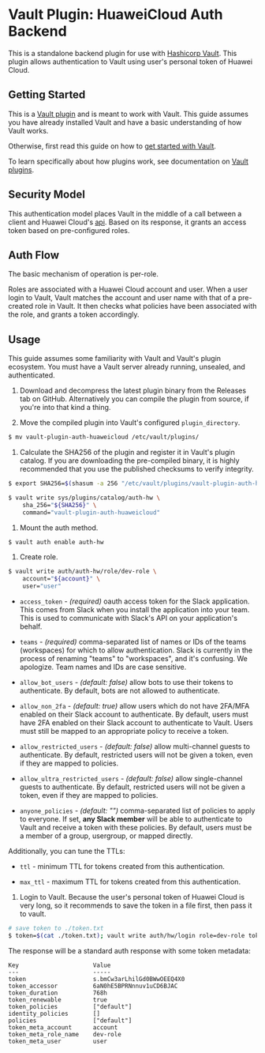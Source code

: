 # Vault Plugin: HuaweiCloud Auth Backend

This is a standalone backend plugin for use with [Hashicorp Vault](https://www.github.com/hashicorp/vault).
This plugin allows authentication to Vault using user's personal token of Huawei Cloud.

## Getting Started

This is a [Vault plugin](https://www.vaultproject.io/docs/internals/plugins.html)
and is meant to work with Vault. This guide assumes you have already installed Vault
and have a basic understanding of how Vault works.

Otherwise, first read this guide on how to [get started with Vault](https://www.vaultproject.io/intro/getting-started/install.html).

To learn specifically about how plugins work, see documentation on [Vault plugins](https://www.vaultproject.io/docs/internals/plugins.html).

## Security Model

This authentication model places Vault in the middle of a call between a client and Huawei Cloud's [api](https://support.huaweicloud.com/api-iam/iam_30_0004.html). Based on its response, it grants an access token based on pre-configured roles.

## Auth Flow

The basic mechanism of operation is per-role.

Roles are associated with a Huawei Cloud account and user. When a user login to Vault, Vault matches the account and user name with that of a pre-created role in Vault. It then checks what policies have been associated with the role, and grants a token accordingly.

## Usage

This guide assumes some familiarity with Vault and Vault's plugin
ecosystem. You must have a Vault server already running, unsealed, and
authenticated.

1. Download and decompress the latest plugin binary from the Releases tab on
GitHub. Alternatively you can compile the plugin from source, if you're into
that kind a thing.

1. Move the compiled plugin into Vault's configured `plugin_directory`.

  ```sh
  $ mv vault-plugin-auth-huaweicloud /etc/vault/plugins/
  ```

1. Calculate the SHA256 of the plugin and register it in Vault's plugin catalog.
If you are downloading the pre-compiled binary, it is highly recommended that
you use the published checksums to verify integrity.

  ```sh
  $ export SHA256=$(shasum -a 256 "/etc/vault/plugins/vault-plugin-auth-huaweicloud" | cut -d' ' -f1)

  $ vault write sys/plugins/catalog/auth-hw \
      sha_256="${SHA256}" \
      command="vault-plugin-auth-huaweicloud"
  ```

1. Mount the auth method.

  ```sh
  $ vault auth enable auth-hw
  ```

1. Create role.

  ```sh
  $ vault write auth/auth-hw/role/dev-role \
      account="${account}" \
      user="user"
  ```

  - `access_token` - _(required)_ oauth access token for the Slack application.
    This comes from Slack when you install the application into your team.
    This is used to communicate with Slack's API on your application's behalf.

  - `teams` - _(required)_ comma-separated list of names or IDs of the teams
    (workspaces) for which to allow authentication. Slack is currently in the
    process of renaming "teams" to "workspaces", and it's confusing. We
    apologize. Team names and IDs are case sensitive.

  - `allow_bot_users` - _(default: false)_ allow bots to use their tokens to
    authenticate. By default, bots are not allowed to authenticate.

  - `allow_non_2fa` - _(default: true)_ allow users which do not have 2FA/MFA
    enabled on their Slack account to authenticate. By default, users must have
    2FA enabled on their Slack account to authenticate to Vault. Users must
    still be mapped to an appropriate policy to receive a token.

  - `allow_restricted_users` - _(default: false)_ allow multi-channel guests to
    authenticate. By default, restricted users will not be given a token, even
    if they are mapped to policies.

  - `allow_ultra_restricted_users` - _(default: false)_ allow single-channel
    guests to authenticate. By default, restricted users will not be given a
    token, even if they are mapped to policies.

  - `anyone_policies` - _(default: "")_ comma-separated list of policies to
    apply to everyone. If set, **any Slack member** will be able to authenticate
    to Vault and receive a token with these policies. By default, users must be
    a member of a group, usergroup, or mapped directly.

  Additionally, you can tune the TTLs:

  - `ttl` - minimum TTL for tokens created from this authentication.

  - `max_ttl` - maximum TTL for tokens created from this authentication.

1. Login to Vault.
  Because the user's personal token of Huawei Cloud is very long, so it
  recommends to save the token in a file first, then pass it to vault.

  ```sh
  # save token to ./token.txt
  $ token=$(cat ./token.txt); vault write auth/hw/login role=dev-role token=$token
  ```

  The response will be a standard auth response with some token metadata:

  ```text
  Key                     Value
  ---                     -----
  token                   s.bmCw3arLhilGd0BWwOEEQ4X0
  token_accessor          6aN0hE5BPRNnnuv1uCD6BJAC
  token_duration          768h
  token_renewable         true
  token_policies          ["default"]
  identity_policies       []
  policies                ["default"]
  token_meta_account      account
  token_meta_role_name    dev-role
  token_meta_user         user
  ```
